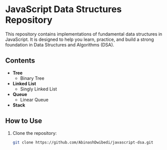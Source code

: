 # JavaScript Data Structures Repository

This repository contains implementations of fundamental data structures in JavaScript. It is designed to help you learn, practice, and build a strong foundation in Data Structures and Algorithms (DSA).

## Contents
- **Tree**
  - Binary Tree
  <!-- - Binary Search Tree -->
- **Linked List**
  - Singly Linked List
  <!-- - Doubly Linked List -->
- **Queue**
  - Linear Queue
  <!-- - Circular Queue -->
- **Stack**

## How to Use
1. Clone the repository:
   ```bash
   git clone https://github.com/AbinashDwibedi/javascript-dsa.git
